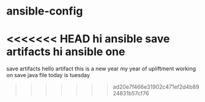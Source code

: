 # ansible-config

<<<<<<< HEAD
hi ansible
save artifacts
hi ansible one
=======
save artifacts
hello artifact
this is a new year
my year of upliftment
working on save java file
today is tuesday
>>>>>>> ad20e7f466e31902c471ef2d4b8924831b57cf76
